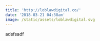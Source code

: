 ```yaml
---
title: 'http://loblawdigital.co/'
date: '2018-03-21 04:38am'
image: /static/assets/loblawdigital.svg
---
```

adsfsadf
